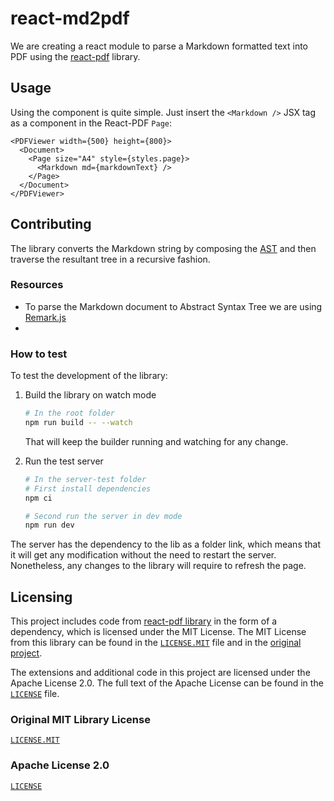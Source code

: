 # react-md2pdf

We are creating a react module to parse a Markdown formatted text into PDF using the [react-pdf](https://react-pdf.org/) library.

## Usage

Using the component is quite simple. Just insert the `<Markdown />` JSX tag as a component in the React-PDF `Page`:

```tsx
<PDFViewer width={500} height={800}>
  <Document>
    <Page size="A4" style={styles.page}>
      <Markdown md={markdownText} />
    </Page>
  </Document>
</PDFViewer>
```

## Contributing

The library converts the Markdown string by composing the [AST](https://en.wikipedia.org/wiki/Abstract_syntax_tree)
and then traverse the resultant tree in a recursive fashion.

### Resources

- To parse the Markdown document to Abstract Syntax Tree we are using [Remark.js](https://remark.js.org)
-

### How to test

To test the development of the library:

1. Build the library on watch mode

   ```sh
   # In the root folder
   npm run build -- --watch
   ```

   That will keep the builder running and watching for any change.

2. Run the test server

   ```sh
   # In the server-test folder
   # First install dependencies
   npm ci

   # Second run the server in dev mode
   npm run dev
   ```

The server has the dependency to the lib as a folder link, which means that it
will get any modification without the need to restart the server.
Nonetheless, any changes to the library will require to refresh the page.

## Licensing

This project includes code from [react-pdf library](https://github.com/diegomura/react-pdf) in the form of a dependency, which is licensed under the MIT License. The MIT License from this library can be found in the [`LICENSE.MIT`](LICENSE.MIT) file and in the [original project](https://github.com/diegomura/react-pdf/blob/master/LICENSE).

The extensions and additional code in this project are licensed under the Apache License 2.0. The full text of the Apache License can be found in the [`LICENSE`](LICENSE) file.

### Original MIT Library License

[`LICENSE.MIT`](LICENSE.MIT)

### Apache License 2.0

[`LICENSE`](LICENSE)
